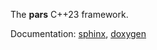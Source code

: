The **pars** C++23 framework.

Documentation: [sphinx](https://grobx.github.io/pars/sphinx), [doxygen](https://grobx.github.io/pars/doxygen/html)
